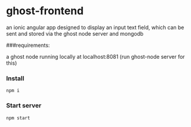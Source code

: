 
# ghost-frontend

an ionic angular app designed to display an input text field, which can be sent
and stored via the ghost node server and mongodb

###requirements: 

a ghost node running locally at localhost:8081 (run ghost-node server for this)

### Install

`npm i`

### Start server

`npm start`

